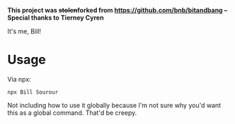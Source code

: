 **This project was ~~stolen~~forked from https://github.com/bnb/bitandbang –Special thanks to Tierney Cyren**

It's me, Bill!

# Usage
Via npx:
```
npx Bill Sourour
```

Not including how to use it globally because I'm not sure why you'd want this as a global command. That'd be creepy.